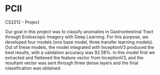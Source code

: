 # PCII
CS2212 - Project

Our goal in this project was to classify anomalies in Gastrointestinal Tract through Endoscopic Imagery with Deep Learning. For this purpose, we developed four models (one base model, three transfer learning models). Out of these models, the model integrated with InceptionV3 produced the best results, with a validation accuracy was 92.58%. in this model first we extracted and flattened the feature vector from InceptionV3, and the resultant vector was sent through three dense layers and the final classification was obtained.
